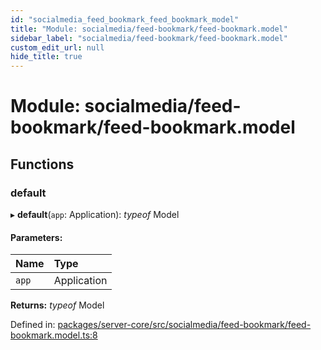 ```yaml
---
id: "socialmedia_feed_bookmark_feed_bookmark_model"
title: "Module: socialmedia/feed-bookmark/feed-bookmark.model"
sidebar_label: "socialmedia/feed-bookmark/feed-bookmark.model"
custom_edit_url: null
hide_title: true
---
```


# Module: socialmedia/feed-bookmark/feed-bookmark.model

## Functions

### default

▸ **default**(`app`: Application): *typeof* Model

#### Parameters:

| Name | Type |
| :------ | :------ |
| `app` | Application |

**Returns:** *typeof* Model

Defined in: [packages/server-core/src/socialmedia/feed-bookmark/feed-bookmark.model.ts:8](https://github.com/xr3ngine/xr3ngine/blob/7e8e151f1/packages/server-core/src/socialmedia/feed-bookmark/feed-bookmark.model.ts#L8)
